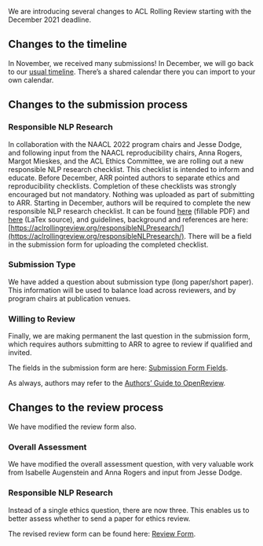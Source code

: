
We are introducing several changes to ACL Rolling Review starting with the December 2021 deadline.

## Changes to the timeline

In November, we received many submissions! In December, we will go back to our [usual timeline](https://aclrollingreview.org/dates). There’s a shared calendar there you can import to your own calendar.

## Changes to the submission process

### Responsible NLP Research

In collaboration with the NAACL 2022 program chairs and Jesse Dodge, and following input from the NAACL reproducibility chairs, Anna Rogers, Margot Mieskes, and the ACL Ethics Committee, we are rolling out a new responsible NLP research checklist. This checklist is intended to inform and educate.
Before December, ARR pointed authors to separate ethics and reproducibility checklists. Completion of these checklists was strongly encouraged but not mandatory. Nothing was uploaded as part of submitting to ARR.
Starting in December, authors will be required to complete the new responsible NLP research checklist. It can be found [here](https://aclrollingreview.org/Responsible_NLP_Research_Checklist___Fillable_form.pdf) (fillable PDF) and [here](https://aclrollingreview.org/Responsible%20NLP%20Research%20Checklist%20-%20Fillable%20form.zip) (LaTex source), and guidelines, background and references are here: [https://aclrollingreview.org/responsibleNLPresearch/](https://aclrollingreview.org/responsibleNLPresearch/). There will be a field in the submission form for uploading the completed checklist.

### Submission Type

We have added a question about submission type (long paper/short paper). This information will be used to balance load across reviewers, and by program chairs at publication venues.

### Willing to Review

Finally, we are making permanent the last question in the submission form, which requires authors submitting to ARR to agree to review if qualified and invited.

The fields in the submission form are here: [Submission Form Fields](https://aclrollingreview.org/submissionform).

As always, authors may refer to the [Authors’ Guide to OpenReview](https://docs.google.com/presentation/d/1kJeoAfwbnFapUN0ySLSoOm11-2odz48DGS1DEzNs03k/edit?usp=sharing).

## Changes to the review process

We have modified the review form also. 

### Overall Assessment

We have modified the overall assessment question, with very valuable work from Isabelle Augenstein and Anna Rogers and input from Jesse Dodge.

### Responsible NLP Research

Instead of a single ethics question, there are now three. This enables us to better assess whether to send a paper for ethics review. 

The revised review form can be found here: [Review Form](https://aclrollingreview.org/reviewform).

